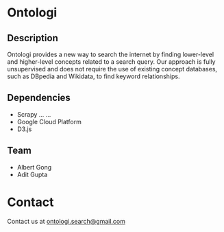 # Ontologi

## Description
Ontologi provides a new way to search the internet by finding lower-level and higher-level concepts related to a search query. Our approach is fully unsupervised and does not require the use of existing concept databases, such as DBpedia and Wikidata, to find keyword relationships.

## Dependencies
- Scrapy
...
...
- Google Cloud Platform
- D3.js

## Team
- Albert Gong
- Adit Gupta

# Contact 
Contact us at ontologi.search@gmail.com

